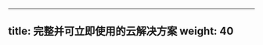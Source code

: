 <!--
---
title: Turnkey Cloud Solutions
weight: 40
---
-->

---
title: 完整并可立即使用的云解决方案
weight: 40
---

